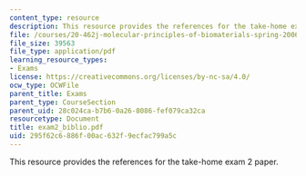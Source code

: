 ```yaml
---
content_type: resource
description: This resource provides the references for the take-home exam 2 paper.
file: /courses/20-462j-molecular-principles-of-biomaterials-spring-2006/295f62c6886f00ac632f9ecfac799a5c_exam2_biblio.pdf
file_size: 39563
file_type: application/pdf
learning_resource_types:
- Exams
license: https://creativecommons.org/licenses/by-nc-sa/4.0/
ocw_type: OCWFile
parent_title: Exams
parent_type: CourseSection
parent_uid: 28c024ca-b7b6-0a26-8086-fef079ca32ca
resourcetype: Document
title: exam2_biblio.pdf
uid: 295f62c6-886f-00ac-632f-9ecfac799a5c
---
```

This resource provides the references for the take-home exam 2 paper.